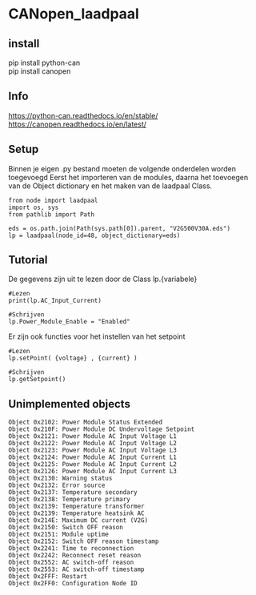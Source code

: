 # CANopen_laadpaal

## install

pip install python-can  
pip install canopen  

## Info
https://python-can.readthedocs.io/en/stable/  
https://canopen.readthedocs.io/en/latest/

## Setup
Binnen je eigen .py bestand moeten de volgende onderdelen worden toegevoegd
Eerst het importeren van de modules, daarna het toevoegen van de Object dictionary en het maken van de laadpaal Class.
```{, python}
from node import laadpaal
import os, sys
from pathlib import Path

eds = os.path.join(Path(sys.path[0]).parent, "V2G500V30A.eds")
lp = laadpaal(node_id=48, object_dictionary=eds)
```
## Tutorial

De gegevens zijn uit te lezen door de Class lp.{variabele}
```{, python}
#Lezen 
print(lp.AC_Input_Current)

#Schrijven
lp.Power_Module_Enable = "Enabled"
```

Er zijn ook functies voor het instellen van het setpoint

```{, python}
#Lezen 
lp.setPoint( {voltage} , {current} )

#Schrijven
lp.getSetpoint()
```

## Unimplemented objects
```{, python}
Object 0x2102: Power Module Status Extended
Object 0x210F: Power Module DC Undervoltage Setpoint
Object 0x2121: Power Module AC Input Voltage L1
Object 0x2122: Power Module AC Input Voltage L2
Object 0x2123: Power Module AC Input Voltage L3
Object 0x2124: Power Module AC Input Current L1
Object 0x2125: Power Module AC Input Current L2
Object 0x2126: Power Module AC Input Current L3
Object 0x2130: Warning status
Object 0x2132: Error source
Object 0x2137: Temperature secondary
Object 0x2138: Temperature primary
Object 0x2139: Temperature transformer
Object 0x2139: Temperature heatsink AC
Object 0x214E: Maximum DC current (V2G)
Object 0x2150: Switch OFF reason
Object 0x2151: Module uptime
Object 0x2152: Switch OFF reason timestamp
Object 0x2241: Time to reconnection
Object 0x2242: Reconnect reset reason
Object 0x2552: AC switch-off reason
Object 0x2553: AC switch-off timestamp
Object 0x2FFF: Restart
Object 0x2FF0: Configuration Node ID
```
